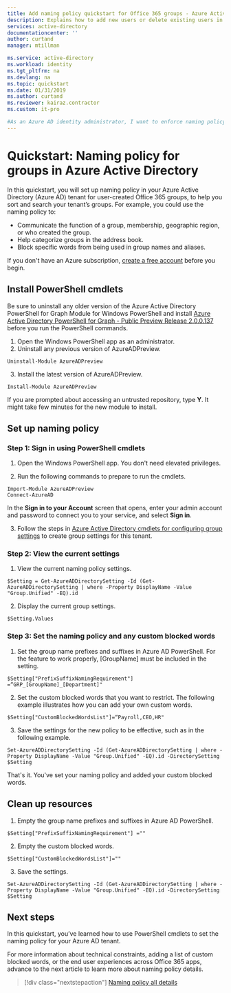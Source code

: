 ```yaml
---
title: Add naming policy quickstart for Office 365 groups - Azure Active Directory | Microsoft Docs
description: Explains how to add new users or delete existing users in Azure Active Directory
services: active-directory
documentationcenter: ''
author: curtand
manager: mtillman

ms.service: active-directory
ms.workload: identity
ms.tgt_pltfrm: na
ms.devlang: na
ms.topic: quickstart
ms.date: 01/31/2019
ms.author: curtand
ms.reviewer: kairaz.contractor
ms.custom: it-pro

#As an Azure AD identity administrator, I want to enforce naming policy on self-service groups, to help me sort and search in my tenant’s user-created groups. 
---
```

# Quickstart: Naming policy for groups in Azure Active Directory

In this quickstart, you will set up naming policy in your Azure Active Directory (Azure AD) tenant for user-created Office 365 groups, to help you sort and search your tenant’s groups. For example, you could use the naming policy to:

* Communicate the function of a group, membership, geographic region, or who created the group.
* Help categorize groups in the address book.
* Block specific words from being used in group names and aliases.

If you don't have an Azure subscription, [create a free account](https://azure.microsoft.com/free/) before you begin.

## Install PowerShell cmdlets

Be sure to uninstall any older version of the Azure Active Directory PowerShell for Graph Module for Windows PowerShell and install [Azure Active Directory PowerShell for Graph - Public Preview Release 2.0.0.137](https://www.powershellgallery.com/packages/AzureADPreview/2.0.0.137) before you run the PowerShell commands. 

1. Open the Windows PowerShell app as an administrator.
2. Uninstall any previous version of AzureADPreview.
  
  ```
  Uninstall-Module AzureADPreview
  ```
3. Install the latest version of AzureADPreview.
  
  ```
  Install-Module AzureADPreview
  ```
If you are prompted about accessing an untrusted repository, type **Y**. It might take few minutes for the new module to install.

## Set up naming policy

### Step 1: Sign in using PowerShell cmdlets

1. Open the Windows PowerShell app. You don't need elevated privileges.

2. Run the following commands to prepare to run the cmdlets.
  
  ```
  Import-Module AzureADPreview
  Connect-AzureAD
  ```
  In the **Sign in to your Account** screen that opens, enter your admin account and password to connect you to your service, and select **Sign in**.

3. Follow the steps in [Azure Active Directory cmdlets for configuring group settings](groups-settings-cmdlets.md) to create group settings for this tenant.

### Step 2: View the current settings

1. View the current naming policy settings.
  
  ```
  $Setting = Get-AzureADDirectorySetting -Id (Get-AzureADDirectorySetting | where -Property DisplayName -Value "Group.Unified" -EQ).id
  ```
  
2. Display the current group settings.
  
  ```
  $Setting.Values
  ```
  
### Step 3: Set the naming policy and any custom blocked words

1. Set the group name prefixes and suffixes in Azure AD PowerShell. For the feature to work properly, [GroupName] must be included in the setting.
  
  ```
  $Setting["PrefixSuffixNamingRequirement"] =“GRP_[GroupName]_[Department]"
  ```
  
2. Set the custom blocked words that you want to restrict. The following example illustrates how you can add your own custom words.
  
  ```
  $Setting["CustomBlockedWordsList"]=“Payroll,CEO,HR"
  ```
  
3. Save the settings for the new policy to be effective, such as in the following example.
  
  ```
  Set-AzureADDirectorySetting -Id (Get-AzureADDirectorySetting | where -Property DisplayName -Value "Group.Unified" -EQ).id -DirectorySetting $Setting
  ```
  
That's it. You've set your naming policy and added your custom blocked words.

## Clean up resources

1. Empty the group name prefixes and suffixes in Azure AD PowerShell.
  
  ```
  $Setting["PrefixSuffixNamingRequirement"] =""
  ```
  
2. Empty the custom blocked words.
  
  ```
  $Setting["CustomBlockedWordsList"]=""
  ```
  
3. Save the settings.
  
  ```
  Set-AzureADDirectorySetting -Id (Get-AzureADDirectorySetting | where -Property DisplayName -Value "Group.Unified" -EQ).id -DirectorySetting $Setting
  ```

## Next steps

In this quickstart, you’ve learned how to use PowerShell cmdlets to set the naming policy for your Azure AD tenant.

For more information about technical constraints, adding a list of custom blocked words, or the end user experiences across Office 365 apps, advance to the next article to learn more about naming policy details.
> [!div class="nextstepaction"]
> [Naming policy all details](groups-naming-policy.md)